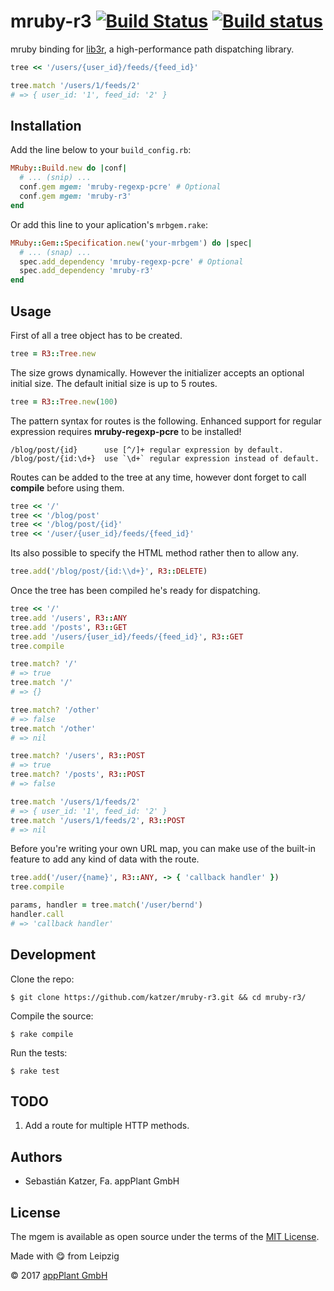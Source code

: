# mruby-r3 [![Build Status](https://travis-ci.org/katzer/mruby-r3.svg?branch=master)](https://travis-ci.org/katzer/mruby-r3) [![Build status](https://ci.appveyor.com/api/projects/status/dhiknegayv8k18mw/branch/master?svg=true)](https://ci.appveyor.com/project/katzer/mruby-r3/branch/master)

mruby binding for [lib3r][r3], a high-performance path dispatching library.

```ruby
tree << '/users/{user_id}/feeds/{feed_id}'

tree.match '/users/1/feeds/2'
# => { user_id: '1', feed_id: '2' }
```


## Installation

Add the line below to your `build_config.rb`:

```ruby
MRuby::Build.new do |conf|
  # ... (snip) ...
  conf.gem mgem: 'mruby-regexp-pcre' # Optional
  conf.gem mgem: 'mruby-r3'
end
```

Or add this line to your aplication's `mrbgem.rake`:

```ruby
MRuby::Gem::Specification.new('your-mrbgem') do |spec|
  # ... (snap) ...
  spec.add_dependency 'mruby-regexp-pcre' # Optional
  spec.add_dependency 'mruby-r3'
end
```


## Usage

First of all a tree object has to be created.

```ruby
tree = R3::Tree.new
```

The size grows dynamically. However the initializer accepts an optional initial size.
The default initial size is up to 5 routes.

```ruby
tree = R3::Tree.new(100)
```

The pattern syntax for routes is the following. Enhanced support for regular expression requires __mruby-regexp-pcre__ to be installed!

    /blog/post/{id}      use [^/]+ regular expression by default.
    /blog/post/{id:\d+}  use `\d+` regular expression instead of default.

Routes can be added to the tree at any time, however dont forget to call __compile__ before using them.

```ruby
tree << '/'
tree << '/blog/post'
tree << '/blog/post/{id}'
tree << '/user/{user_id}/feeds/{feed_id}'
```

Its also possible to specify the HTML method rather then to allow any.

```ruby
tree.add('/blog/post/{id:\\d+}', R3::DELETE)
```

Once the tree has been compiled he's ready for dispatching.

```ruby
tree << '/'
tree.add '/users', R3::ANY
tree.add '/posts', R3::GET
tree.add '/users/{user_id}/feeds/{feed_id}', R3::GET
tree.compile

tree.match? '/'
# => true
tree.match '/'
# => {}

tree.match? '/other'
# => false
tree.match '/other'
# => nil

tree.match? '/users', R3::POST
# => true
tree.match? '/posts', R3::POST
# => false

tree.match '/users/1/feeds/2'
# => { user_id: '1', feed_id: '2' }
tree.match '/users/1/feeds/2', R3::POST
# => nil
```

Before you're writing your own URL map, you can make use of the built-in feature to add any kind of data with the route.

```ruby
tree.add('/user/{name}', R3::ANY, -> { 'callback handler' })
tree.compile

params, handler = tree.match('/user/bernd')
handler.call
# => 'callback handler'
```


## Development

Clone the repo:
    
    $ git clone https://github.com/katzer/mruby-r3.git && cd mruby-r3/

Compile the source:

    $ rake compile

Run the tests:

    $ rake test


## TODO

1. Add a route for multiple HTTP methods.


## Authors

- Sebastián Katzer, Fa. appPlant GmbH


## License

The mgem is available as open source under the terms of the [MIT License][license].

Made with :yum: from Leipzig

© 2017 [appPlant GmbH][appplant]

[r3]: https://github.com/c9s/r3
[license]: http://opensource.org/licenses/MIT
[appplant]: www.appplant.de
